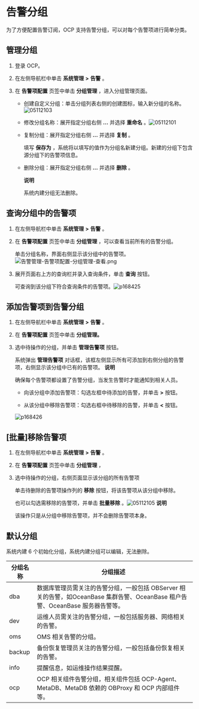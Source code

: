 告警分组 
=========================

为了方便配置告警订阅，OCP 支持告警分组，可以对每个告警项进行简单分类。

管理分组 
-------------------------

1. 登录 OCP。

   

2. 在左侧导航栏中单击 **系统管理** **\>** **告警** 。

   

3. 在 **告警项配置** 页签中单击 **分组管理** ，进入分组管理页面。

   * 创建自定义分组：单击分组列表右侧的创建图标，输入新分组的名称。![05112103](https://help-static-aliyun-doc.aliyuncs.com/assets/img/zh-CN/1947870261/p272693.png)

     
   
   * 修改分组名称：展开指定分组右侧 **...** 并选择 **重命名** 。![05112101](https://help-static-aliyun-doc.aliyuncs.com/assets/img/zh-CN/1947870261/p272692.png)

     
   
   * 复制分组：展开指定分组右侧 **...** 并选择 **复制** 。

     填写 **保存为** ，系统将以填写的值作为分组名新建分组。新建的分组下包含源分组下的告警项信息。
     
   
   * 删除分组：展开指定分组右侧 **...** 并选择 **删除** 。

     **说明**

     

     系统内建分组无法删除。
     
   

   




查询分组中的告警项 
------------------------------

1. 在左侧导航栏中单击 **系统管理** **\>** **告警** 。

   

2. 在 **告警项配置** 页签中单击 **分组管理** ，可以查看当前所有的告警分组。

   单击分组名称，界面右侧显示该分组中的告警项。![告警管理-告警项配置-分组管理-查看.png](https://help-static-aliyun-doc.aliyuncs.com/assets/img/zh-CN/0248190061/p168424.png "告警管理-告警项配置-分组管理-查看.png")
   

3. 展开页面右上方的查询栏并录入查询条件，单击 **查询** 按钮。

   可查询到该分组下符合查询条件的告警项。![p168425](https://help-static-aliyun-doc.aliyuncs.com/assets/img/zh-CN/6739060261/p271172.png)
   




添加告警项到告警分组 
-------------------------------

1. 在左侧导航栏中单击 **系统管理** **\>** **告警** 。

   

2. 在 **告警项配置** 页签中单击 **分组管理。**

   

3. 选中待操作的分组，并单击 **管理告警项** 按钮。

   系统弹出 **管理告警项** 对话框，该框左侧显示所有可添加到右侧分组的告警项，右侧显示该分组中已有的告警项。
   **说明**

   

   确保每个告警项都设置了告警分组，当发生告警时才能通知到相关人员。
   * 向该分组中添加告警项：勾选左框中待添加的告警，并单击 **\>** 按钮。

     
   
   * 从该分组中移除告警项：勾选右框中待移除的告警，并单击 **\<** 按钮。

     
   

   

   ![p168426](https://help-static-aliyun-doc.aliyuncs.com/assets/img/zh-CN/1847091261/p276986.png)
   




\[批量\]移除告警项 
--------------------------------

1. 在左侧导航栏中单击 **系统管理** **\>** **告警** 。

   

2. 在 **告警项配置** 页签中单击 **分组管理** ，

   

3. 选中待操作的分组，右侧页面显示该分组的所有告警项

   单击待删除的告警项操作列的 **移除** 按钮，将该告警项从该分组中移除。

   也可以勾选需移除的告警项，并单击 **批量移除** 。![05112105](https://help-static-aliyun-doc.aliyuncs.com/assets/img/zh-CN/1947870261/p272694.png)
   **说明**

   

   该操作只是从分组中移除告警项，并不会删除告警项本身。
   




默认分组 
-------------------------

系统内建 6 个初始化分组，系统内建分组可以编辑，无法删除。


| **分组名称** |                                      **分组描述**                                       |
|----------|-------------------------------------------------------------------------------------|
| dba      | 数据库管理员需关注的告警分组，一般包括 OBServer 相关的告警，如OceanBase 集群告警、OceanBase 租户告警、OceanBase 服务器告警等。 |
| dev      | 运维人员需关注的告警分组，一般包括服务器、网络相关的告警。                                                       |
| oms      | OMS 相关告警的分组。                                                                        |
| backup   | 备份恢复管理员关注的告警分组，一般包括备份恢复相关的告警。                                                       |
| info     | 提醒信息，如运维操作结果提醒。                                                                     |
| ocp      | OCP 相关组件告警分组，相关组件包括 OCP-Agent、MetaDB、MetaDB 依赖的 OBProxy 和 OCP 内部组件等。                |







